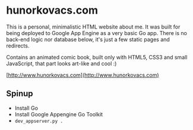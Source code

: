 # hunorkovacs.com

This is a personal, minimalistic HTML website about me. It was built for being deployed to Google App Engine as a very basic Go app. There is no back-end logic nor database below, it's just a few static pages and redirects.

Contains an animated comic book, built only with HTML5, CSS3 and small JavaScript, that part looks art-like and cool :)

[http://www.hunorkovacs.com](http://www.hunorkovacs.com)

## Spinup

* Install Go
* Install Google Appengine Go Toolkit
* `dev_appserver.py .`
